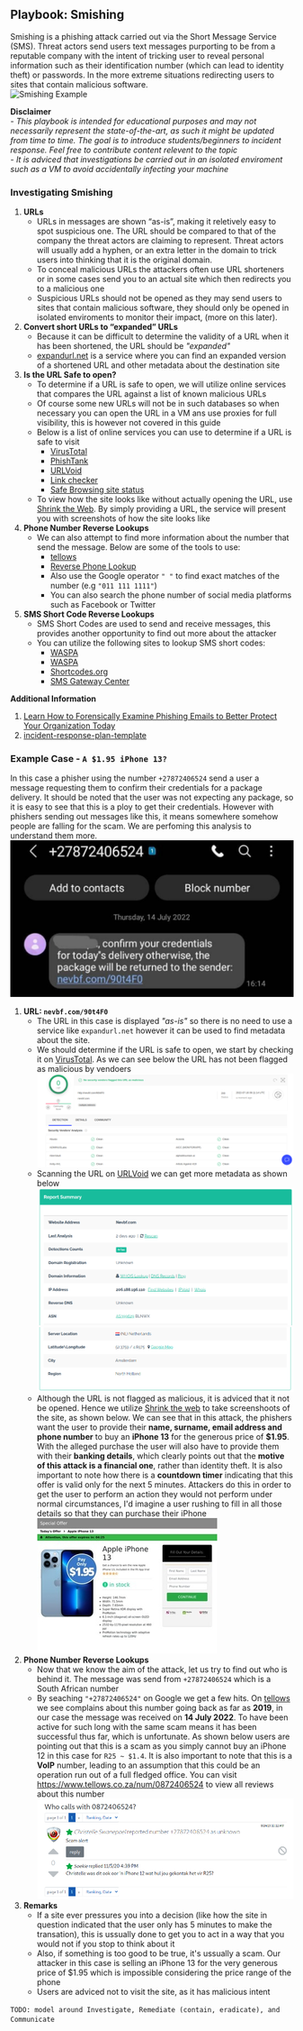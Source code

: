 ## Playbook: Smishing   
Smishing is a phishing attack carried out via the Short Message Service (SMS). Threat actors send users text messages purporting to be from a reputable 
company with the intent of tricking user to reveal personal information such as their identification number (which can lead to identity theft) or 
passwords. In the more extreme situations redirecting users to sites that contain  malicious software.  
![Smishing Example](https://i0.wp.com/dufeu-it.co.uk/wp-content/uploads/2021/09/smishing-blog-header.jpg)

**Disclaimer**  
*- This playbook is intended for educational purposes and may not necessarily represent the state-of-the-art, as such it might be updated from time to time. The goal is to introduce students/beginners to incident response. Feel free to contribute content relevent to the topic*  
*- It is adviced that investigations be carried out in an isolated enviroment such as a VM to avoid accidentally infecting your machine*

### Investigating Smishing
1. **URLs**
   - URLs in messages are shown “as-is”, making it reletively easy to spot suspicious one. The URL should be compared to that of the company the threat actors are claiming to represent. Threat actors will usually add a hyphen, or an extra letter in the domain to trick users into thinking that it is the original domain.
   - To conceal malicious URLs the attackers often use URL shorteners or in some cases send you to an actual site which then redirects you to a malicious one
   - Suspicious URLs should not be opened as they may send users to sites that contain malicious software, they should only be opened in isolated enviroments to monitor their impact, (more on this later).
1. **Convert short URLs to “expanded” URLs**
   - Because it can be difficult to determine the validity of a URL when it has been shortened, the URL should be *"expanded"*
   - [expandurl.net](https://www.expandurl.net/) is a service where you can find an expanded version of a shortened URL and other metadata about the destination site
3. **Is the URL Safe to open?**
   - To determine if a URL is safe to open, we will utilize online services that compares the URL against a list of known malicious URLs
   -  Of course some new URLs will not be in such databases so when necessary you can open the URL in a VM ans use proxies for full visibility, this is however not covered in this guide
   - Below is a list of online services you can use to determine if a URL is safe to visit
      - [VirusTotal](https://www.virustotal.com/gui/home/url)
      - [PhishTank](https://www.phishtank.com/)
      - [URLVoid](https://www.urlvoid.com/)
      - [Link checker](https://www.psafe.com/dfndr-lab/)
      - [Safe Browsing site status](https://transparencyreport.google.com/safe-browsing/search)
   - To view how the site looks like without actually opening the URL, use [Shrink the Web](https://shrinktheweb.com/). By simply providing a URL, the service will present you with screenshots of how the site looks like
5. **Phone Number Reverse Lookups**
   - We can also attempt to find more information about the number that send the message. Below are some of the tools to use:
      - [tellows](https://www.tellows.co.za/)
      - [Reverse Phone Lookup](http://www.reversephonelookup.com)
      - Also use the Google operator `" "` to find exact matches of the number (e.g `"011 111 1111"`)
      - You can also search the phone number of social media platforms such as Facebook or Twitter  
7. **SMS Short Code Reverse Lookups**
   - SMS Short Codes are used to send and receive messages, this provides another opportunity to find out more about the attacker
   - You can utilize the following sites to lookup SMS short codes:
      - [WASPA](https://codes.waspa.org.za/)
      - [WASPA](https://www.smscodes.co.za/index.asp)
      - [Shortcodes.org](https://shortcodes.org/#)
      - [SMS Gateway Center](https://www.smsgatewaycenter.com/trace-shortcode.html)

**Additional Information**
1. [Learn How to Forensically Examine Phishing Emails to Better Protect Your Organization Today](https://www.knowbe4.com/hubfs/KB4-ForensicsPhishing_Slides.pdf?hsLang=en)
1. [incident-response-plan-template](https://github.com/counteractive/incident-response-plan-template)

### Example Case - `A $1.95 iPhone 13?`
In this case a phisher using the number `+27872406524` send a user a message requesting them to confirm their credentials for a package delivery. It should be noted that the user was not expecting any package, so it is easy to see that this is a ploy to get their credentials. However with phishers sending out messages like this, it means somewhere somehow people are falling for the scam. We are perfoming this analysis to understand them more.  
![Example Case](./img/smishing/example_case.jpeg)

1. **URL: `nevbf.com/90t4F0`**  
   - The URL in this case is displayed *"as-is"* so there is no need to use a service like `expandurl.net` however it can be used to find metadata about the site. 
   - We should determine if the URL is safe to open, we start by checking it on [VirusTotal](https://www.virustotal.com/gui/home/url). As we can see below the URL has not been flagged as malicious by vendoers
   ![Virus Total Capture](./img/smishing/virus_total.png)
   - Scanning the URL on [URLVoid](https://www.urlvoid.com/) we can get more metadata as shown below
   ![URL Void](./img/smishing/url_void_1.png)
   ![URL Void](./img/smishing/url_void_2.png)
   - Although the URL is not flagged as malicious, it is adviced that it not be opened. Hence we utilize [Shrink the web](https://shrinktheweb.com/) to take screenshoots of the site, as shown below. We can see that in this attack, the phishers want the user to provide their **name, surname, email address and phone number** to buy an **iPhone 13** for the generous price of **$1.95**. With the alleged purchase the user will also have to provide them with their **banking details**, which clearly points out that the **motive of this attack is a financial one**, rather than identity theft. It is also important to note how there is a **countdown timer** indicating that this offer is valid only for the next 5 minutes. Attackers do this in order to get the user to perform an action they would not perform under normal circumstances, I'd imagine a user rushing to fill in all those details so that they can purchase their iPhone  
   ![Shrink the Web Capture](./img/smishing/shrink_the_web.jpeg)
2. **Phone Number Reverse Lookups**
   - Now that we know the aim of the attack, let us try to find out who is behind it. The message was send from `+27872406524` which is a South African number
   - By seaching `"+27872406524"` on Google we get a few hits. On [tellows](https://www.tellows.co.za/) we see complains about this number going back as far as **2019**, in our case the message was received on **14 July 2022**. To have been active for such long with the same scam means it has been successful thus far, which is unfortunate. As shown below users are pointing out that this is a scam as you simply cannot buy an iPhone 12 in this case for `R25 ~ $1.4`. It is also important to note that this is a **VoIP** number, leading to an assumption that this could be an operation run out of a full fledged office. You can visit https://www.tellows.co.za/num/0872406524 to view all reviews about this number 
   ![Tellows Capture](./img/smishing/tellows.png)
3. **Remarks**
   - If a site ever pressures you into a decision (like how the site in question indicated that the user only has 5 minutes to make the transation), this is ussually done to get you to act in a way that you would not if you stop to think about it
   - Also, if something is too good to be true, it's ussually a scam. Our attacker in this case is selling an iPhone 13 for the very generous price of $1.95 which is impossible considering the price range of the phone  
   - Users are adviced not to visit the site, as it has malicious intent

`TODO: model around Investigate, Remediate (contain, eradicate), and Communicate`
